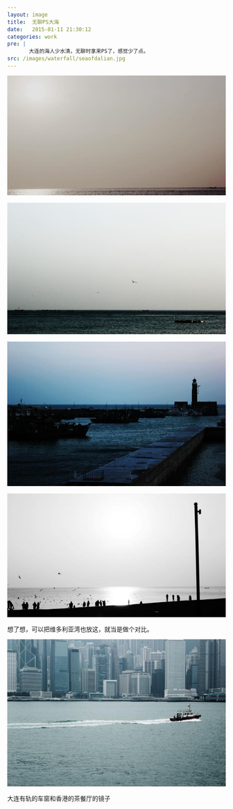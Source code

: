 ```yaml
---
layout: image
title:  无聊PS大海
date:   2015-01-11 21:30:12
categories: work
pre: | 
       大连的海人少水清，无聊时拿来PS了，感觉少了点。
src: /images/waterfall/seaofdalian.jpg
---
```


![](/images/seaofdalian.jpg)

![](/images/seaofdalian2.jpg)

![](/images/seaofdalian3.jpg)

![](/images/seaofdalian4.jpg)

想了想，可以把维多利亚湾也放这，就当是做个对比。

![](/images/victoriabay.jpg) 

大连有轨的车窗和香港的茶餐厅的镜子
